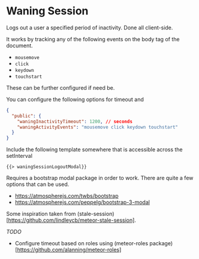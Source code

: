 # Waning Session

Logs out a user a specified period of inactivity. Done all client-side.

It works by tracking any of the following events on the body tag of the document.

* `mousemove`
* `click`
* `keydown`
* `touchstart`

These can be further configured if need be.

You can configure the following options for timeout and

```json
{
  "public": {
    "waningInactivityTimeout": 1200, // seconds
    "waningActivityEvents": "mousemove click keydown touchstart"
  }
}
```

Include the following template somewhere that is accessible across the setInterval

```
{{> waningSessionLogoutModal}}
```

Requires a bootstrap modal package in order to work. There are quite a few options that can be used.

* https://atmospherejs.com/twbs/bootstrap
* https://atmospherejs.com/peppelg/bootstrap-3-modal

Some inspiration taken from (stale-session)[https://github.com/lindleycb/meteor-stale-session].

_TODO_

* Configure timeout based on roles using (meteor-roles package)[https://github.com/alanning/meteor-roles]
